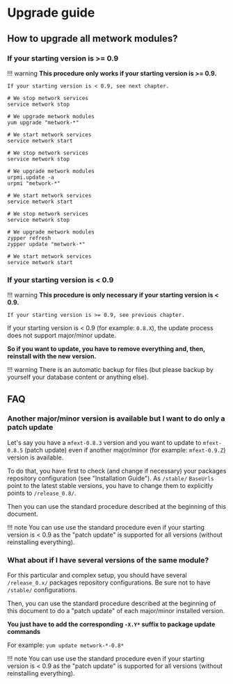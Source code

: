 # Upgrade guide

## How to upgrade all metwork modules?

### If your starting version is >= 0.9

!!! warning
    **This procedure only works if your starting version is >= 0.9.**

    If your starting version is < 0.9, see next chapter.

```console tab="CentOS/Fedora"
# We stop metwork services
service metwork stop

# We upgrade metwork modules
yum upgrade "metwork-*"

# We start metwork services
service metwork start
```

```console tab="Mageia"
# We stop metwork services
service metwork stop

# We upgrade metwork modules
urpmi.update -a
urpmi "metwork-*"

# We start metwork services
service metwork start
```

```console tab="SUSE"
# We stop metwork services
service metwork stop

# We upgrade metwork modules
zypper refresh
zypper update "metwork-*"

# We start metwork services
service metwork start
```

### If your starting version is < 0.9

!!! warning
    **This procedure is only necessary if your starting version is < 0.9.**

    If your starting version is >= 0.9, see previous chapter.

If your starting version is < 0.9 (for example: `0.8.X`), the update process
does not support major/minor update.

**So if you want to update, you have to remove everything and, then, reinstall
with the new version.**

!!! warning
    There is an automatic backup for files (but please backup by yourself
    your database content or anything else).

## FAQ

### Another major/minor version is available but I want to do only a patch update

Let's say you have a `mfext-0.8.3` version and you want to update to `mfext-0.8.5`
(patch update) even if another major/minor (for example: `mfext-0.9.Z`) version is available.

To do that, you have first to check (and change if necessary) your packages repository configuration (see "Installation Guide"). As `/stable/` `BaseUrls` point to the latest stable
versions, you have to change them to explicitly points to `/release_0.8/`.

Then you can use the standard procedure described at the beginning of this document.

!!! note
    You can use use the standard procedure even if your starting version is < 0.9 as
    the "patch update" is supported for all versions (without reinstalling everything).

### What about if I have several versions of the same module?

For this particular and complex setup, you should have several `/release_0.x/`
packages repository configurations. Be sure not to have `/stable/` configurations.

Then, you can use the standard procedure described at the beginning of this document
to do a "patch update" of each major/minor installed version.

**You just have to add the corresponding `-X.Y*` suffix to package update commands**

For example: `yum update metwork-*-0.8*`

!!! note
    You can use use the standard procedure even if your starting version is < 0.9 as
    the "patch update" is supported for all versions (without reinstalling everything).
